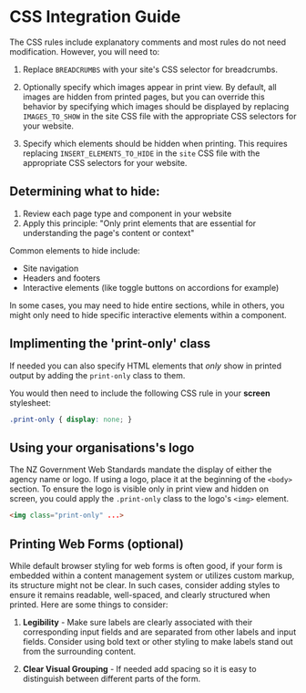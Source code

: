 # CSS Integration Guide
The CSS rules include explanatory comments and most rules do not need modification. However, you will need to:

1. Replace `BREADCRUMBS` with your site's CSS selector for breadcrumbs. 

2. Optionally specify which images appear in print view. By default, all images are hidden from printed pages, but you can override this behavior by specifying which images should be displayed by replacing `IMAGES_TO_SHOW` in the site CSS file with the appropriate CSS selectors for your website.

3. Specify which elements should be hidden when printing. This requires replacing `INSERT_ELEMENTS_TO_HIDE` in the `site` CSS file with the appropriate CSS selectors for your website.

## Determining what to hide:

1. Review each page type and component in your website
2. Apply this principle: "Only print elements that are essential for understanding the page's content or context"

Common elements to hide include:

- Site navigation
- Headers and footers
- Interactive elements (like toggle buttons on accordions for example)
 
In some cases, you may need to hide entire sections, while in others, you might only need to hide specific interactive elements within a component.

## Implimenting the 'print-only' class
If needed you can also specify HTML elements that *only* show in printed output by adding the `print-only` class to them. 

You would then need to include the following CSS rule in your **screen** stylesheet: 

```CSS
.print-only { display: none; }     
```

## Using your organisations's logo
The NZ Government Web Standards mandate the display of either the agency name or logo. If using a logo, place it at the beginning of the `<body>` section. To ensure the logo is visible only in print view and hidden on screen, you could apply the `.print-only` class to the logo's `<img>` element. 
```html
<img class="print-only" ...>
```
## Printing Web Forms (optional)
While default browser styling for web forms is often good, if your form is embedded within a content management system or utilizes custom markup, its structure might not be clear. In such cases, consider adding styles to ensure it remains readable, well-spaced, and clearly structured when printed. Here are some things to consider:

1. **Legibility** - Make sure labels are clearly associated with their corresponding input fields and are separated from other labels and input fields. Consider using bold text or other styling to make labels stand out from the surrounding content.

2. **Clear Visual Grouping** - If needed add spacing so it is easy to distinguish between different parts of the form. 